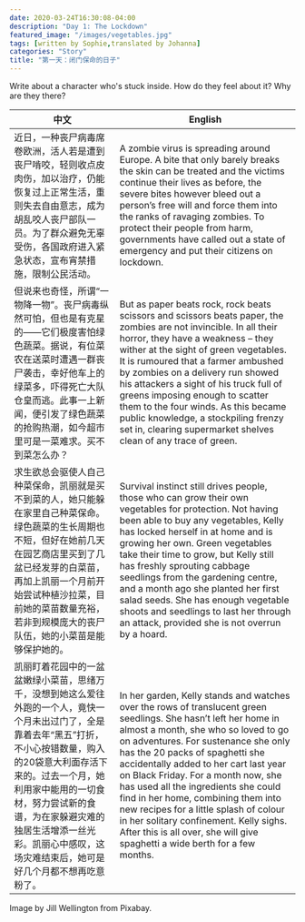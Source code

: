 ```yaml
---
date: 2020-03-24T16:30:08-04:00
description: "Day 1: The Lockdown"
featured_image: "/images/vegetables.jpg"
tags: [written by Sophie,translated by Johanna]
categories: "Story"
title: "第一天：闭门保命的日子"
---
```


Write about a character who's stuck inside. How do they feel about it? Why are they there?

中文 | English
---- | -----
近日，一种丧尸病毒席卷欧洲，活人若是遭到丧尸啃咬，轻则收点皮肉伤，加以治疗，仍能恢复过上正常生活，重则失去自由意志，成为胡乱咬人丧尸部队一员。为了群众避免无辜受伤，各国政府进入紧急状态，宣布宵禁措施，限制公民活动。 | A zombie virus is spreading around Europe. A bite that only barely breaks the skin can be treated and the victims continue their lives as before, the severe bites however bleed out a person’s free will and force them into the ranks of ravaging zombies. To protect their people from harm, governments have called out a state of emergency and put their citizens on lockdown.
但说来也奇怪，所谓“一物降一物”。丧尸病毒纵然可怕，但也是有克星的——它们极度害怕绿色蔬菜。据说，有位菜农在送菜时遭遇一群丧尸袭击，幸好他车上的绿菜多，吓得死亡大队仓皇而逃。此事一上新闻，便引发了绿色蔬菜的抢购热潮，如今超市里可是一菜难求。买不到菜怎么办？ | But as paper beats rock, rock beats scissors and scissors beats paper, the zombies are not invincible. In all their horror, they have a weakness – they wither at the sight of green vegetables. It is rumoured that a farmer ambushed by zombies on a delivery run showed his attackers a sight of his truck full of greens imposing enough to scatter them to the four winds. As this became public knowledge, a stockpiling frenzy set in, clearing supermarket shelves clean of any trace of green.
求生欲总会驱使人自己种菜保命，凯丽就是买不到菜的人，她只能躲在家里自己种菜保命。绿色蔬菜的生长周期也不短，但好在她前几天在园艺商店里买到了几盆已经发芽的白菜苗，再加上凯丽一个月前开始尝试种植沙拉菜，目前她的菜苗数量充裕，若非到规模庞大的丧尸队伍，她的小菜苗是能够保护她的。 | Survival instinct still drives people, those who can grow their own vegetables for protection. Not having been able to buy any vegetables, Kelly has locked herself in at home and is growing her own. Green vegetables take their time to grow, but Kelly still has freshly sprouting cabbage seedlings from the gardening centre, and a month ago she planted her first salad seeds. She has enough vegetable shoots and seedlings to last her through an attack, provided she is not overrun by a hoard. 
凯丽盯着花园中的一盆盆嫩绿小菜苗，思绪万千，没想到她这么爱往外跑的一个人，竟快一个月未出过门了，全是靠着去年“黑五”打折，不小心按错数量，购入的20袋意大利面存活下来的。过去一个月，她利用家中能用的一切食材，努力尝试新的食谱，为在家躲避灾难的独居生活增添一丝光彩。凯丽心中感叹，这场灾难结束后，她可是好几个月都不想再吃意粉了。 | In her garden, Kelly stands and watches over the rows of translucent green seedlings. She hasn’t left her home in almost a month, she who so loved to go on adventures. For sustenance she only has the 20 packs of spaghetti she accidentally added to her cart last year on Black Friday. For a month now, she has used all the ingredients she could find in her home, combining them into new recipes for a little splash of colour in her solitary confinement. Kelly sighs. After this is all over, she will give spaghetti a wide berth for a few months.

Image by Jill Wellington from Pixabay.